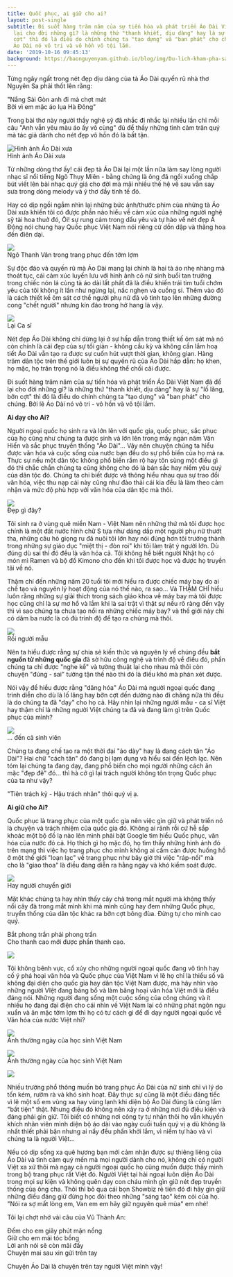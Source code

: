 ```yaml
---
title: Quốc phục, ai giữ cho ai?
layout: post-single
subtitle: Đi suốt hàng trăm năm của sự tiến hóa và phát triển Áo Dài Việt Nam đã để
  lại cho đời những gì? là những thứ "thanh khiết, dịu dàng" hay là sự "lố lăng, bỡn
  cợt" thì đó là điều do chính chúng ta "tạo dựng" và "ban phát" cho chúng. Bởi lẽ
  Áo Dài nó vô tri và vô hồn vô tội lắm.
date: '2019-10-16 09:45:13'
background: https://baonguyenyam.github.io/blog/img/Du-lich-kham-pha-sai-gon-xua-mytour-14.jpg
---
```


Từng ngây ngất trong nét đẹp dịu dàng của tà Áo Dài quyến rũ nhà thơ Nguyên Sa phải thốt lên rằng:

"Nắng Sài Gòn anh đi mà chợt mát<br>
Bởi vì em mặc áo lụa Hà Đông"

Trong bài thơ này người thầy nghệ sỹ  đã nhắc đi nhắc lại nhiều lần chỉ mỗi câu "Anh vẫn yêu màu áo ấy vô cùng" đủ để thấy những tình cảm trân quý mà tác giả dành cho nét đẹp vô hồn đó là bất tận. 

![](https://baonguyenyam.github.io/blog/img/Du-lich-kham-pha-sai-gon-xua-mytour-14.jpg "Hình ảnh Áo Dài xưa") 
 <br>Hình ảnh Áo Dài xưa

Từ những dòng thơ ấy! cái đẹp tà Áo Dài lại một lần nữa làm say lòng người nhạc sĩ nổi tiếng Ngô Thụy Miên - bằng chứng là ông đã ngồi xuống chắp bút viết lên bài nhạc quý giá cho đời mà mãi nhiều thế hệ về sau vẫn say sưa trong dòng melody và ý thơ đầy tinh tế đó.

Hay có dịp ngồi ngắm nhìn lại những bức ảnh/thước phim của những tà Áo Dài xưa khiến tôi có được phần nào hiểu về cảm xúc của những người nghệ sỹ tài hoa thuở đó, Ôi! sự rung cảm trong dấu yêu và tự hào về nét đẹp Á Đông nói chung hay Quốc phục Việt Nam nói riêng cứ dồn dập và thăng hoa đến điên dại.

![](https://baonguyenyam.github.io/blog/img/photo-1-1571057082823887353925.jpeg)
<br>Ngô Thanh Vân trong trang phục đến tởm lợm

Sự độc đáo và quyến rũ mà Áo Dài mang lại chính là hai tà áo nhẹ nhàng mà thoát tục, cái cảm xúc luyến lưu với hình ảnh cô nữ sinh buổi tan trường trong chiếc nón lá cùng tà áo dài lất phất đã là điều khiến trái tim tuổi chớm yêu của tôi không ít lần như ngừng lại, nấc nghẹn và cuồng si. Thêm vào đó là cách thiết kế ôm sát cơ thể người phụ nữ đã vô tình tạo lên những đường cong "chết người" nhưng kín đáo trong hở hang là vậy.

![](https://baonguyenyam.github.io/blog/img/1369276160-ao-dai-phan-cam-sao-viet--12-.jpg)
<br>Lại Ca sĩ

Nét đẹp Áo Dài không chỉ dừng lại ở sự hấp dẫn trong thiết kế ôm sát mà nó còn chính là cái đẹp của sự tối giản - không cầu kỳ và không cần lắm hoạ tiết Áo Dài vẫn tạo ra được sự cuốn hút vượt thời gian, không gian. Hàng trăm dân tộc trên thế giới luôn bị sự quyến rũ của Áo Dài hấp dẫn: họ khen, họ mặc, họ trân trọng nó là điều không thể chối cãi được.  

Đi suốt hàng trăm năm của sự tiến hóa và phát triển Áo Dài Việt Nam đã để lại cho đời những gì? là những thứ "thanh khiết, dịu dàng" hay là sự "lố lăng, bỡn cợt" thì đó là điều do chính chúng ta "tạo dựng" và "ban phát" cho chúng. Bởi lẽ Áo Dài nó vô tri - vô hồn  và vô tội lắm.

**Ai dạy cho Ai?**

Người ngoại quốc họ sinh ra và lớn lên với quốc gia, quốc phục, sắc phục của họ cũng như chúng ta được sinh và lớn lên trong mấy ngàn năm Văn Hiến và sắc phục truyền thống "Áo Dài"... Vậy nên chuyện chúng ta hiểu được văn hóa và cuộc sống của nước bạn đều do sự phổ biến của họ mà ra. Thực sự nếu một dân tộc không phổ biến rầm rộ hay tôn sùng một điều gì đó thì chắc chắn chúng ta cũng không cho đó là bản sắc hay niềm yêu quý của dân tộc đó. Chúng ta chỉ biết được và thông hiểu nhau qua sự trao đổi văn hóa, việc thu nạp cái này cũng như đào thải cái kia đều là làm theo cảm nhận và mức độ phù hợp với văn hóa của dân tộc mà thôi.

![](https://baonguyenyam.github.io/blog/img/muon-kieu-mac-ao-dai-lo-noi-y-cua-con-gai-viet-ai-nhin-vao-cung-chi-b-f35372.jpg)
<br>Đẹp gì đây?

Tôi sinh ra ở vùng quê miền Nam - Việt Nam nên những thứ mà tôi được học chính là một đất nước hình chữ S tựa như dáng dấp một người phụ nữ thướt tha, những câu hò giọng ru đã nuôi tôi lớn hay nói đúng hơn tôi trưởng thành trong những sự giáo dục "miệt thị - đòn roi" khi tôi làm trật ý người lớn.  Dù đúng dù sai thì đó đều là văn hóa cả. Tôi không hề biết người Nhật họ có món mì Ramen và bộ đồ Kimono cho đến khi tôi được học và được họ truyền tải về nó.

Thậm chí đến những năm 20 tuổi tôi mới hiểu ra được chiếc máy bay do ai chế tạo và nguyên lý hoạt động của nó thế nào, ra sao... Và THẬM CHÍ hiểu luôn rằng những sự giải thích trong sách giáo khoa về máy bay mà tôi được học cũng chỉ là sự mơ hồ và lắm khi là sai trật vì thật sự nếu rõ ràng đến vậy thì vì sao chúng ta chưa tạo nổi ra những chiếc máy bay? và thế giới này chỉ có dăm ba nước là có đủ trình độ để tạo ra chúng mà thôi. 

![](https://baonguyenyam.github.io/blog/img/Tram-kieu-pha-dang-ao-dai-cua-my-nhan-Viet-tu-pham-cam-toi-lo-lang-1533378193-791-trang-phuc-truyen-thong-cua-phan-th-1533714447-width600height815.jpg)
<br>Rồi người mẫu

Nên ta hiểu được rằng sự chia sẻ kiến thức và nguyên lý về chúng đều **bắt nguồn từ những quốc gia** đã sở hữu công nghệ và trình độ về điều đó, phần chúng ta chỉ được "nghe kể" và tường thuật lại cho nhau mà thôi còn chuyện "đúng - sai" tường tận thế nào thì đó là điều khó mà phán xét được.

Nói vậy để hiểu được rằng "dăng hóa" Áo Dài mà người ngoại quốc đang trình diễn cho dù là lố lăng hay bỡn cợt đến dường nào đi chăng nữa thì đều là do chúng ta đã "dạy" cho họ cả. Hãy nhìn lại những người mẫu - ca sĩ Việt hay thậm chí là những người Việt chúng ta đã và đang làm gì trên Quốc phục của mình? 

![](https://baonguyenyam.github.io/blog/img/2019-10-16_083342.png)
<br>... đến cả sinh viên

Chúng ta đang chế tạo ra một thời đại "áo dày" hay là đang cách tân "Áo Dài"? Hai chữ "cách tân" đó đang bị lạm dụng và hiểu sai đến lệch lạc. Nên tóm lại chúng ta đang dạy, đang phổ biến cho mọi người những cách ăn mặc "đẹp đẽ" đó... thì hà cớ gì lại trách người không tôn trọng Quốc phục của ta như vậy?

"Tiên trách kỷ - Hậu trách nhân" thôi quý vị ạ. 

**Ai giữ cho Ai?**

Quốc phục là trang phục của một quốc gia nên việc gìn giữ và phát triển nó là chuyện và trách nhiệm của quốc gia đó. Không ai rảnh rỗi cứ hễ sắp khoác một bộ đồ lạ nào lên mình phải bật Google tìm hiểu Quốc phục, văn hóa của nước đó cả. Họ thích gì họ mặc đó, họ tìm thấy những hình ảnh đó trên mạng thì việc họ trang phục cho mình không ai cấm cản được huống hồ ở một thế giới "loạn lạc" về trang phục như bây giờ thì việc "ráp-nối" mà cho là "giao thoa" là điều đang diễn ra hằng ngày và khó kiểm soát được. 

![](https://baonguyenyam.github.io/blog/img/393.jpg)
<br>Hay người chuyển giới

Mặt khác chúng ta hay nhìn thấy cây chà trong mắt người mà không thấy nổi cây đà trong mắt mình khi mà mình cũng hay đem những Quốc phục, truyền thống của dân tộc khác ra bỡn cợt bông đùa. Đừng tự cho mình cao quý. 

Bắt phong trần phải phong trần<br>
Cho thanh cao mới được phần thanh cao.

![](https://baonguyenyam.github.io/blog/img/bb-tran-2_20190524152803.jpg)

Tôi không bênh vực, cổ xúy cho những người ngoại quốc đang vô tình hay cố ý phá hoại văn hóa và Quốc phục của Việt Nam vì lẽ họ chỉ là thiểu số và không đại diện cho quốc gia hay dân tộc Việt Nam được, mà hãy nhìn vào những người VIệt đang báng bổ và làm băng hoại văn hóa Việt mới là điều đáng nói. Những người đang sống một cuộc sống của công chúng và ít nhiều họ đang đại điện cho cái nhìn về Việt Nam lại có những phát ngôn ngu xuẩn và ăn mặc tởm lợm thì họ có tư cách gì để đi dạy người ngoại quốc về Văn hóa của nước Việt nhỉ?

![](https://baonguyenyam.github.io/blog/img/dien-ao-dai-mong-manh-lo-ro-noi-y-ben-trong-nhom-nu-sinh-gay-phan-no-mxh-3-1558199290-876-width640height938.jpg)
<br>Ảnh thường ngày của học sinh Việt Nam

![](https://baonguyenyam.github.io/blog/img/2019-10-16_083412.png)
<br>Ảnh thường ngày của học sinh Việt Nam

![](https://baonguyenyam.github.io/blog/img/1436975553-eieyquynh_imuv.jpg)

Nhiều trường phổ thông muốn bỏ trang phục Áo Dài của nữ sinh chỉ vì lý do tốn kém, rườm rà và khó sinh hoạt. Đây thực sự cũng là một điều đáng tiếc vì lẽ một số em vùng xa hay vùng lạnh khi diện bộ Áo Dài đúng là cũng lắm "bất tiện" thật. Nhưng điều đó không nên xảy ra ở những nơi đủ điều kiện và đáng phải gìn giữ. Tôi biết có những nơi công ty tư nhân thôi họ vẫn khuyến khích nhân viên mình diện bộ áo dài vào ngày cuối tuần quý vị ạ dù không là nhất thiết phải bận nhưng ai nấy đều phấn khởi lắm, vì niềm tự hào và vì chúng ta là người Việt...

Nếu có dịp sống xa quê hương bạn mới cảm nhận được sự thiêng liêng của Áo Dài và tình cảm quý mến mà mọi người dành cho nó, không chỉ có người Việt xa xứ thôi mà ngay cả người ngoại quốc họ cũng muốn được thấy mình trong bộ trang phục rất Việt đó. Người Việt tại hải ngoại luôn diện Áo Dài trong mọi sự kiện và không quên dạy con cháu mình gìn giữ nét đẹp truyền thống của ông cha. Thôi thì bỏ qua cái bọn Showbiz rẻ tiền đó đi hãy gìn giữ những điều đáng giữ đừng học đòi theo những "sáng tạo" kém cỏi của họ. "Nói ra sợ mất lòng em, Van em em hãy giữ nguyên quê mùa" em nhé!

Tôi lại chợt nhớ vài câu của Vũ Thành An: 

Đếm cho em giây phút mặn nồng<br>
Giữ cho em mái tóc bồng<br>
Lời anh nói sẽ còn mãi đấy<br>
Chuyện mai sau xin gửi trên tay

Chuyện Áo Dài là chuyện trên tay người Việt mình vậy!
